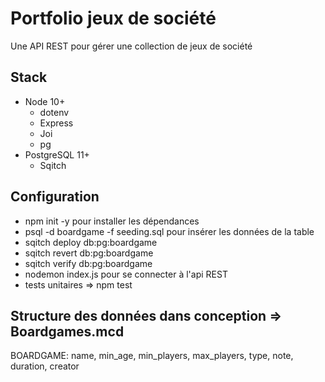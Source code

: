 # Portfolio jeux de société

Une API REST pour gérer une collection de jeux de société

## Stack

- Node 10+
  - dotenv 
  - Express
  - Joi
  - pg
- PostgreSQL 11+
  - Sqitch

## Configuration

- npm init -y pour installer les dépendances 
- psql -d boardgame -f seeding.sql pour insérer les données de la table
- sqitch deploy db:pg:boardgame
- sqitch revert db:pg:boardgame
- sqitch verify db:pg:boardgame
- nodemon index.js pour se connecter à l'api REST
- tests unitaires => npm test

## Structure des données dans conception => Boardgames.mcd

BOARDGAME: name, min_age, min_players, max_players, type, note, duration, creator
